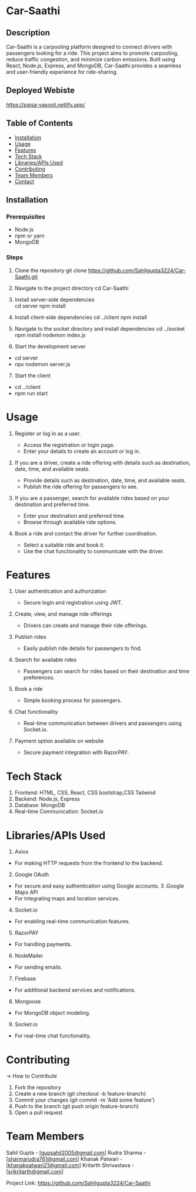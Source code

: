 ﻿# Car-Saathi

## Description
Car-Saathi is a carpooling platform designed to connect drivers with passengers looking for a ride. This project aims to promote carpooling, reduce traffic congestion, and minimize carbon emissions. Built using React, Node.js, Express, and MongoDB, Car-Saathi provides a seamless and user-friendly experience for ride-sharing.

## Deployed Webiste
https://paisa-vasooli.netlify.app/

## Table of Contents
- [Installation](#installation)
- [Usage](#usage)
- [Features](#features)
- [Tech Stack](#tech-stack)
- [Libraries/APIs Used](#librariesapis-used)
- [Contributing](#contributing)
- [Team Members](#team-members)
- [Contact](#contact)

## Installation

### Prerequisites
- Node.js
- npm or yarn
- MongoDB

### Steps
1. Clone the repository
   git clone https://github.com/Sahilgupta3224/Car-Saathi.git
2. Navigate to the project directory
    cd Car-Saathi
   
3. Install server-side dependencies   
    cd server
    npm install

4. Install client-side dependencies
   cd ../client
   npm install

5. Navigate to the socket directory and install dependencies
   cd ../socket
   npm install
   nodemon index.js

6. Start the development server
  - cd server
  - npx nodemon server.js
   
7. Start the client
  - cd ../client
  - npm run start

# Usage

1. Register or log in as a user.
   - Access the registration or login page.
   - Enter your details to create an account or log in.

2. If you are a driver, create a ride offering with details such as destination, date, time, and available seats.
   - Provide details such as destination, date, time, and available seats.
   - Publish the ride offering for passengers to see.

3. If you are a passenger, search for available rides based on your destination and preferred time.
   - Enter your destination and preferred time.
   - Browse through available ride options.

4. Book a ride and contact the driver for further coordination.
   - Select a suitable ride and book it.
   - Use the chat functionality to communicate with the driver.

# Features

1. User authentication and authorization
   - Secure login and registration using JWT.

2. Create, view, and manage ride offerings
   - Drivers can create and manage their ride offerings.

3. Publish rides
   - Easily publish ride details for passengers to find.

4. Search for available rides
   - Passengers can search for rides based on their destination and time preferences.

5. Book a ride
   - Simple booking process for passengers.

6. Chat functionality
   - Real-time communication between drivers and passengers using Socket.io.

7. Payment option available on website
   - Secure payment integration with RazorPAY.

# Tech Stack
1. Frontend: HTML, CSS, React, CSS bootstrap,CSS Tailwind
2. Backend: Node.js, Express
3. Database: MongoDB
4. Real-time Communication: Socket.io

# Libraries/APIs Used
1. Axios
- For making HTTP requests from the frontend to the backend.
2. Google OAuth
- For secure and easy authentication using Google accounts.
3 .Google Maps API
- For integrating maps and location services.
4. Socket.io
- For enabling real-time communication features.
5. RazorPAY
- For handling payments.
6. NodeMailer
- For sending emails.
7. Firebase
- For additional backend services and notifications.
8. Mongoose
- For MongoDB object modeling.
9. Socket.io
- For real-time chat functionality.

# Contributing
-> How to Contribute
1. Fork the repository
2. Create a new branch (git checkout -b feature-branch)
3. Commit your changes (git commit -m 'Add some feature')
4. Push to the branch (git push origin feature-branch)
5. Open a pull request

# Team Members
Sahil Gupta - [gupsahil2005@gmail.com]
Rudra Sharma - [sharmarudra761@gmail.com]
Khanak Patwari - [khanakpatwari21@gmail.com]
Kritarth Shrivastava - [srikritarth@gmail.com]

Project Link: https://github.com/Sahilgupta3224/Car-Saathi

